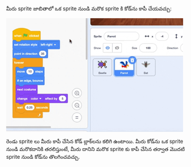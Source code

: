 
మీరు sprite జాబితాలో ఒక sprite నుండి మరొక sprite కి కోడ్‌ను కాపీ చేయవచ్చు:

![Sprite జాబితాలోని ఒక sprite కోడ్ ప్రాంతం నుండి మరొక sprite కి కోడ్‌ని డ్రాగ్ చేయండి, ఆపై కోడ్‌ని వదిలివేయండి.](images/drag-parrot-code.gif)

రెండు sprite లు మీరు కాపీ చేసిన కోడ్ బ్లాక్‌లను కలిగి ఉంటాయి. మీరు కోడ్‌ను ఒక sprite నుండి మరొకదానికి తరలిస్తుంటే, మీరు దానిని మరొక sprite కు కాపీ చేసిన తర్వాత మొదటి sprite నుండి కోడ్‌ను తొలగించవచ్చు.


